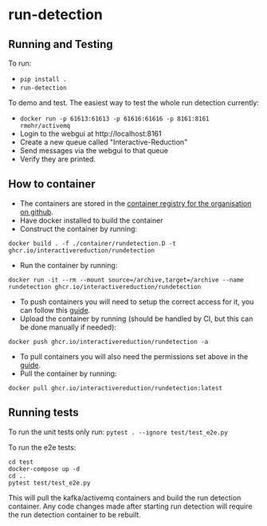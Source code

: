 # run-detection

## Running and Testing

To run:

- `pip install .`
- `run-detection`

To demo and test.
The easiest way to test the whole run detection currently:

- `docker run -p 61613:61613 -p 61616:61616 -p 8161:8161 rmohr/activemq`
- Login to the webgui at http://localhost:8161
- Create a new queue called "Interactive-Reduction"
- Send messages via the webgui to that queue
- Verify they are printed.

## How to container

- The containers are stored in
  the [container registry for the organisation on github](https://github.com/orgs/interactivereduction/packages).
- Have docker installed to build the container
- Construct the container by running:

```shell
docker build . -f ./container/rundetection.D -t ghcr.io/interactivereduction/rundetection
```

- Run the container by running:

```shell
docker run -it --rm --mount source=/archive,target=/archive --name rundetection ghcr.io/interactivereduction/rundetection
```

- To push containers you will need to setup the correct access for it, you can follow
  this [guide](https://docs.github.com/en/packages/working-with-a-github-packages-registry/working-with-the-container-registry#authenticating-to-the-container-registry).
- Upload the container by running (should be handled by CI, but this can be done manually if needed):

```shell
docker push ghcr.io/interactivereduction/rundetection -a
```

- To pull containers you will also need the permissions set above in
  the [guide](https://docs.github.com/en/packages/working-with-a-github-packages-registry/working-with-the-container-registry#authenticating-to-the-container-registry).
- Pull the container by running:

```shell
docker pull ghcr.io/interactivereduction/rundetection:latest
```

## Running tests

To run the unit tests only run: `pytest . --ignore test/test_e2e.py`

To run the e2e tests:

```shell
cd test 
docker-compose up -d
cd ..
pytest test/test_e2e.py
```

This will pull the kafka/activemq containers and build the run detection container.
Any code changes made after starting run detection will require the run detection container to be rebuilt.